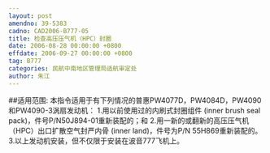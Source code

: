 ```yaml
---
layout: post
amendno: 39-5383
cadno: CAD2006-B777-05
title: 检查高压压气机（HPC）封圈
date: 2006-08-28 00:00:00 +0800
effdate: 2006-09-27 00:00:00 +0800
tag: B777
categories: 民航中南地区管理局适航审定处
author: 朱江
---
```


##适用范围:
本指令适用于有下列情况的普惠PW4077D，PW4084D，PW4090和PW4090-3涡扇发动机：
1.用以前使用过的内刷式封圈组件 (inner brush seal pack)，件号P/N50J894-01重新装配的；和
2.用一新的或翻新的高压压气机（HPC）出口扩散空气封严内骨 (inner land)，件号为P/N 55H869重新装配的。
3.以上发动机安装，但不仅限于安装在波音777飞机上。

